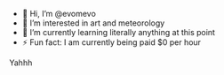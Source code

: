 - 👋 Hi, I’m @evomevo
- 👀 I’m interested in art and meteorology
- 🌱 I’m currently learning literally anything at this point
- ⚡ Fun fact: I am currently being paid $0 per hour

Yahhh

<!---
evomevo/evomevo is a ✨ special ✨ repository because its `README.md` (this file) appears on your GitHub profile.
You can click the Preview link to take a look at your changes.
--->
